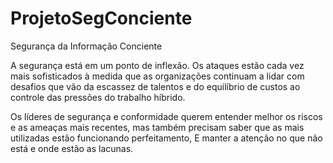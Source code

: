 # ProjetoSegConciente
 
 
 Segurança da Informação Conciente


A segurança está em um ponto de inflexão. Os ataques estão cada vez mais sofisticados à medida que as organizações continuam a lidar com desafios que vão da escassez de talentos e do equilíbrio de custos ao controle das pressões do trabalho híbrido.

Os líderes de segurança e conformidade querem entender melhor os riscos e as ameaças mais recentes, mas também precisam saber que as  mais utilizadas estão funcionando perfeitamento, E manter a atenção no que não está e onde estão as lacunas.
